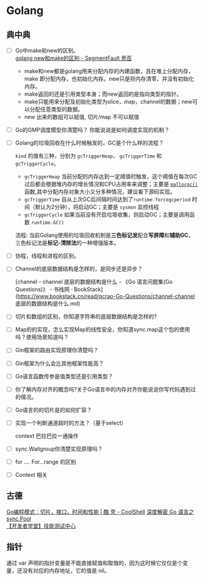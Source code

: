 # Golang

## 典中典

- [ ] Go中make和new的区别。  
  [golang new和make的区别 - SegmentFault 思否](https://segmentfault.com/a/1190000018967149)

  - make和new都是golang用来分配内存的內建函数，且在堆上分配内存，make 即分配内存，也初始化内存。new只是将内存清零，并没有初始化内存。
  - make返回的还是引用类型本身；而new返回的是指向类型的指针。
  - make只能用来分配及初始化类型为slice，map，channel的数据；new可以分配任意类型的数据。
  - new 出来的数组可以赋值, 切片/map 不可以赋值

- [ ] Go的GMP调度模型你清楚吗？ 你能说说是如何调度实现的机制？  

- [ ] Golang的垃圾回收在什么时候触发的，GC是个什么样的流程？  

  `kind` 的值有三种，分别为 `gcTriggerHeap`、 `gcTriggerTime` 和 `gcTriggerCycle`。

  - `gcTriggerHeap` 当前分配的内存达到一定阈值时触发，这个阈值在每次GC过后都会根据堆内存的增长情况和CPU占用率来调整；主要是 [`mallocgc()` ](https://github.com/golang/go/blob/go1.16/src/runtime/malloc.go#L902-L1171)函数,其中分配内存对象大小又分多种情况，建议看下源码实现。
  - `gcTriggerTime` 自从上次GC后间隔时间达到了`runtime.forcegcperiod` 时间（默认为2分钟），将启动GC；主要是 `sysmon` 监控线程
  - `gcTriggerCycle` 如果当前没有开启垃圾收集，则启动GC；主要是调用函数 `runtime.GC()`

  流程: 当前Golang使用的垃圾回收机制是**三色标记发**配合**写屏障**和**辅助GC**，三色标记法是**标记-清除法**的一种增强版本。

- [ ] 协程，线程和进程的区别。  

- [ ] Channel的底层数据结构是怎样的，是同步还是异步？  

  [channel - channel 底层的数据结构是什么 - 《Go 语言问题集(Go Questions)》 - 书栈网 · BookStack](https://www.bookstack.cn/read/qcrao-Go-Questions/channel-channel 底层的数据结构是什么.md)

- [ ] 切片和数组的区别，你知道字符串的底层数据结构是怎样的?  

- [ ] Map的的实现，怎么实现Map的线性安全，你知道sync.map这个包的使用吗？使用场景知道吗？  

- [ ] Gin框架的路由实现原理你清楚吗？  

- [ ] Gin框架为什么会比其他框架性能高？  

- [ ] Go语言函数传参是值类型还是引用类型？  

- [ ] 你了解内存对齐的概念吗?关于Go语言中的内存对齐你能说说你写代码遇到过的情况。  

- [ ] Go语言的的切片是的如何扩容？  

  

- [ ] 实现一个判断通道超时的方法？（基于select）  

  context 巴拉巴拉一通操作

- [ ] sync.Waitgroup你清楚实现原理吗？  

- [ ] for ....   For...range 的区别

- [ ] Context 相关


## 古德

[Go编程模式：切片，接口，时间和性能 | 酷 壳 - CoolShell](https://coolshell.cn/articles/21128.html)
[深度解密 Go 语言之 sync.Pool](https://www.cnblogs.com/qcrao-2018/p/12736031.html)  
[【开发者学堂】技能测试中心 ](https://developer.aliyun.com/exam)



## 指针

通过 var 声明的指针变量是不能直接赋值和取值的，因为这时候它仅仅是个变量，还没有对应的内存地址，它的值是 nil。





